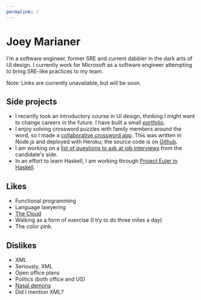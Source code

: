 ```yaml
---
permalink: /
---
```

Joey Marianer
=============
I'm a software engineer, former SRE and current dabbler in the dark arts of UI design. I currently work for Microsoft as a software engineer attempting to bring SRE-like practices to my team.

Note: Links are currently unavailable, but will be soon.

Side projects
-------------
- I recently took an introductory course in UI design, thinking I might want to change careers in the future. I have built a small [portfolio](#).
- I enjoy solving crossword puzzles with family members around the word, so I made a [collaborative crossword app](#). This was written in Node.js and deployed with Heroku; the source code is on [Github](#).
- I am working on a [list of questions to ask at job interviews](#) from the candidate's side.
- In an effort to learn Haskell, I am working through [Project Euler in Haskell](#).

Likes
-----
- Functional programming
- Language lawyering
- [The Cloud](https://xkcd.com/908/)
- Walking as a form of exercise (I try to do three miles a day)
- The color pink.

Dislikes
--------
- XML
- Seriously, XML
- Open office plans
- Politics (both office and US)
- [Nasal demons](#)
- Did I mention XML?
